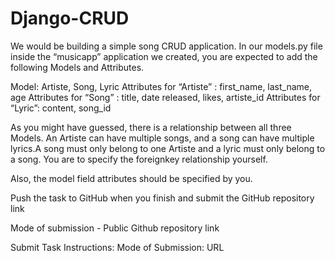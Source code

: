 # Django-CRUD

We would be building a simple song CRUD application. In our models.py file inside the “musicapp” application we created, you are expected to add the following Models and Attributes.

Model: Artiste, Song, Lyric
Attributes for “Artiste” : first_name, last_name, age
Attributes for “Song” : title, date released, likes, artiste_id
Attributes for “Lyric”: content, song_id
 

As you might have guessed, there is a relationship between all three Models. An Artiste can have multiple songs, and a song can have multiple lyrics.A song must only belong to one Artiste and a lyric must only belong to a song. You are to specify the foreignkey relationship yourself.

Also, the model field attributes should be specified by you. 

Push the task to GitHub when you finish and submit the GitHub repository link

 Mode of submission - Public Github repository link

 
Submit Task
Instructions:
Mode of Submission: URL

